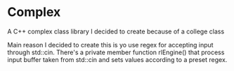 # Complex
A C++ complex class library I decided to create because of a college class

Main reason I decided to create this is yo use regex for accepting input through std::cin.
There's a private member function rlEngine() that process input buffer taken from std::cin and sets values according to a preset regex.
